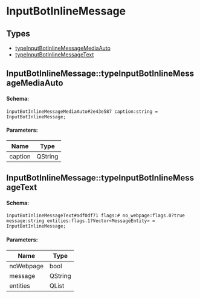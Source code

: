 # InputBotInlineMessage

## Types

* [typeInputBotInlineMessageMediaAuto](#inputbotinlinemessagetypeinputbotinlinemessagemediaauto)
* [typeInputBotInlineMessageText](#inputbotinlinemessagetypeinputbotinlinemessagetext)

## InputBotInlineMessage::typeInputBotInlineMessageMediaAuto

#### Schema:

`inputBotInlineMessageMediaAuto#2e43e587 caption:string = InputBotInlineMessage;`

#### Parameters:

|Name|Type|
|----|----|
|caption|QString|

## InputBotInlineMessage::typeInputBotInlineMessageText

#### Schema:

`inputBotInlineMessageText#adf0df71 flags:# no_webpage:flags.0?true message:string entities:flags.1?Vector<MessageEntity> = InputBotInlineMessage;`

#### Parameters:

|Name|Type|
|----|----|
|noWebpage|bool|
|message|QString|
|entities|QList<MessageEntity>|

